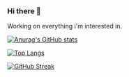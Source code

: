 ### Hi there 👋

Working on everything i'm interested in.

[![Anurag's GitHub stats](https://github-readme-stats.vercel.app/api?username=NagaseIori)](https://github.com/anuraghazra/github-readme-stats)

[![Top Langs](https://github-readme-stats.vercel.app/api/top-langs/?username=NagaseIori&layout=compact&hide=html,css,javascript)](https://github.com/anuraghazra/github-readme-stats)

[![GitHub Streak](https://streak-stats.demolab.com?user=NagaseIori&theme=black-ice&border_radius=10)](https://git.io/streak-stats)
